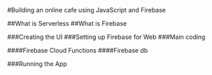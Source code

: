 #Building an online cafe using JavaScript and Firebase

##What is Serverless
##What is Firebase

###Creating the UI
###Setting up Firebase for Web
###Main coding

####Firebase Cloud Functions
####Firebase db

###Running the App
